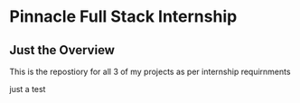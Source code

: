 # Pinnacle Full Stack Internship


## Just the Overview

This is the repostiory for all 3 of my projects as per internship requirnments

just a test

